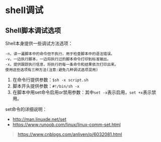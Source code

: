 # shell调试

## Shell脚本调试选项

Shell本身提供一些调试方法选项：

```
-n，读一遍脚本中的命令但不执行，用于检查脚本中的语法错误。
-v，一边执行脚本，一边将执行过的脚本命令打印到标准输出。
-x，提供跟踪执行信息，将执行的每一条命令和结果依次打印出来。
使用这些选项有三种方法(注意:避免几种调试选项混用)
```

1. 在命令行提供参数：`$sh -x script.sh`
2. 脚本开头提供参数：`#!/bin/sh -x`
3. 在脚本中用set命令启用or禁用参数：其中`set -x`表示启用，`set +x`表示禁用。

set命令的详细说明：
- http://man.linuxde.net/set
- https://www.runoob.com/linux/linux-comm-set.html

> https://www.cnblogs.com/anliven/p/6032081.html